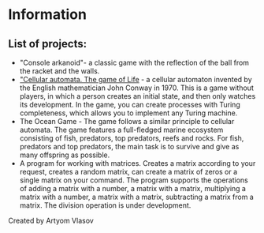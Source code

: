 Information
========

## List of projects:

* "Console arkanoid"- a classic game with the reflection of the ball from the racket and the walls.
* ["Cellular automata. The game of Life](./docs/game_of_life.md) -  a cellular automaton invented by the English mathematician John Conway in 1970. This is a game without players, in which a person creates an initial state, and then only watches its development. In the game, you can create processes with Turing completeness, which allows you to implement any Turing machine.
* The Ocean Game - The game follows a similar principle to cellular automata. The game features a full-fledged marine ecosystem consisting of fish, predators, top predators, reefs and rocks. For fish, predators and top predators, the main task is to survive and give as many offspring as possible.
* A program for working with matrices. Creates a matrix according to your request, creates a random matrix, can create a matrix of zeros or a single matrix on your command. The program supports the operations of adding a matrix with a number, a matrix with a matrix, multiplying a matrix with a number, a matrix with a matrix, subtracting a matrix from a matrix. The division operation is under development.

Created by Artyom Vlasov